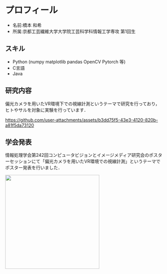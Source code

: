 # プロフィール
- 名前:橋本 和希
- 所属:京都工芸繊維大学大学院工芸科学科情報工学専攻 第1回生




## スキル
- Python (numpy matplotlib pandas OpenCV Pytorch 等)
- C言語
- Java
   

## 研究内容
偏光カメラを用いたVR環境下での視線計測というテーマで研究を行っており，ヒトやサルを対象に実験を行っています．







https://github.com/user-attachments/assets/b3dd75f5-43e3-4120-820b-a81f5da73120











## 学会発表
情報処理学会第242回コンピュータビジョンとイメージメディア研究会のポスターセッションにて「偏光カメラを用いたVR環境での視線計測」というテーマでポスター発表を行いました．

<img src="https://github.com/user-attachments/assets/f755bf73-5625-4f54-930a-2dd520a1829a" width="300">



